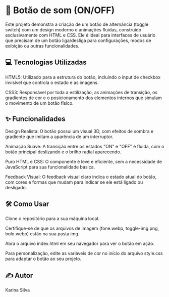 # 🎨 Botão de som (ON/OFF)
Este projeto demonstra a criação de um botão de alternância (toggle switch) com um design moderno e animações fluidas, construído exclusivamente com HTML e CSS. Ele é ideal para interfaces de usuário que precisam de um botão liga/desliga para configurações, modos de exibição ou outras funcionalidades.

## 💻 Tecnologias Utilizadas
HTML5: Utilizado para a estrutura do botão, incluindo o input de checkbox invisível que controla o estado e as imagens.

CSS3: Responsável por toda a estilização, as animações de transição, os gradientes de cor e o posicionamento dos elementos internos que simulam o movimento de um botão físico.

## ✨ Funcionalidades
Design Realista: O botão possui um visual 3D, com efeitos de sombra e gradiente que imitam a aparência de um interruptor.

Animação Suave: A transição entre os estados "ON" e "OFF" é fluida, com o botão principal deslizando e o brilho radial aparecendo.

Puro HTML e CSS: O componente é leve e eficiente, sem a necessidade de JavaScript para sua funcionalidade básica.

Feedback Visual: O feedback visual claro indica o estado atual do botão, com cores e formas que mudam para indicar se ele está ligado ou desligado.

## 🛠️ Como Usar
Clone o repositório para a sua máquina local.

Certifique-se de que os arquivos de imagem (fone.webp, toggle-img.png, bolo.webp) estão na sua pasta img.

Abra o arquivo index.html em seu navegador para ver o botão em ação.

Para personalização, edite as variáveis de cor no início do arquivo style.css para adaptar o botão ao seu projeto.

## ✍️ Autor
Karina Silva
